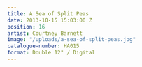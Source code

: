 ```yaml
---
title: A Sea of Split Peas
date: 2013-10-15 15:03:00 Z
position: 16
artist: Courtney Barnett
image: "/uploads/a-sea-of-split-peas.jpg"
catalogue-number: HA015
format: Double 12" / Digital
---
```


